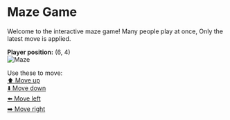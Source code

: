 # Maze Game  
Welcome to the interactive maze game! Many people play at once, Only the latest move is applied.

**Player position:** (6, 4)  
![Maze](https://github-maze-game.vercel.app/images/pos_6_4.png?t=1760624199216)

Use these to move:  
[⬆️ Move up](https://github-maze-game.vercel.app/move/6_4_w)  
[⬇️ Move down](https://github-maze-game.vercel.app/move/6_4_s)  
[⬅️ Move left](https://github-maze-game.vercel.app/move/6_4_a)  
[➡️ Move right](https://github-maze-game.vercel.app/move/6_4_d)
